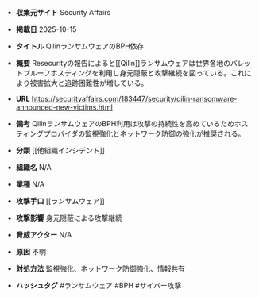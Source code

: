 - **収集元サイト**
Security Affairs

- **掲載日**
2025-10-15

- **タイトル**
QilinランサムウェアのBPH依存

- **概要**
Resecurityの報告によると[[Qilin]]ランサムウェアは世界各地のバレットプルーフホスティングを利用し身元隠蔽と攻撃継続を図っている。これにより被害拡大と追跡困難性が増している。

- **URL**
https://securityaffairs.com/183447/security/qilin-ransomware-announced-new-victims.html

- **備考**
QilinランサムウェアのBPH利用は攻撃の持続性を高めているためホスティングプロバイダの監視強化とネットワーク防御の強化が推奨される。

- **分類**
[[他組織インシデント]]

- **組織名**
N/A

- **業種**
N/A

- **攻撃手口**
[[ランサムウェア]]

- **攻撃影響**
身元隠蔽による攻撃継続

- **脅威アクター**
N/A

- **原因**
不明

- **対処方法**
監視強化、ネットワーク防御強化、情報共有

- **ハッシュタグ**
#ランサムウェア #BPH #サイバー攻撃
